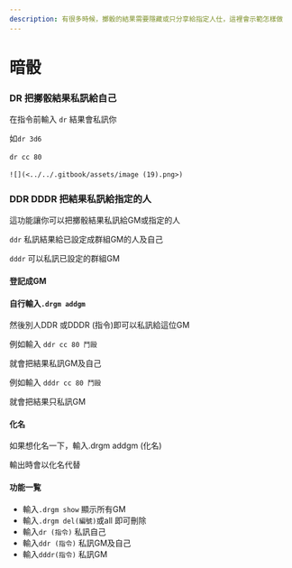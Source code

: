 ```yaml
---
description: 有很多時候，擲骰的結果需要隱藏或只分享給指定人仕，這裡會示範怎樣做
---
```


# 暗骰

### DR  把擲骰結果私訊給自己

在指令前輸入 `dr` 結果會私訊你

如`dr 3d6`

`dr cc 80`

``![](<../../.gitbook/assets/image (19).png>)``

### DDR DDDR 把結果私訊給指定的人

這功能讓你可以把擲骰結果私訊給GM或指定的人

`ddr` 私訊結果給已設定成群組GM的人及自己

`dddr` 可以私訊已設定的群組GM

#### 登記成GM

#### 自行輸入`.drgm addgm`

然後別人DDR 或DDDR (指令)即可以私訊給這位GM

例如輸入 `ddr cc 80 鬥毆`

就會把結果私訊GM及自己

例如輸入 `dddr cc 80 鬥毆`

就會把結果只私訊GM

#### 化名

如果想化名一下，輸入.drgm addgm (化名)&#x20;

輸出時會以化名代替

#### 功能一覧

* 輸入`.drgm show` 顯示所有GM
* 輸入`.drgm del(編號)`或all 即可刪除
* 輸入`dr (指令)` 私訊自己
* 輸入`ddr (指令)` 私訊GM及自己
* 輸入`dddr(指令)` 私訊GM
